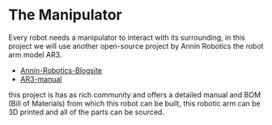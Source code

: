 # The Manipulator

Every robot needs a manipulator to interact with its surrounding, in this project we will use another open-source project by Annin Robotics the robot arm model AR3.  

*   [Annin-Robotics-Blogsite](https://www.anninrobotics.com/)  
*   [AR3-manual](https://drive.google.com/file/d/1RTrN32WDTpDZGJapVFAvZOyV8Nq2nmqc/view)

this project is has as rich community and offers a detailed manual and BOM (Bill of Materials) from which this robot can be built, this robotic arm can be 3D printed and all of the parts can be sourced.

